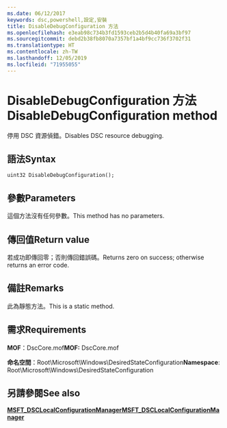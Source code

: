 ```yaml
---
ms.date: 06/12/2017
keywords: dsc,powershell,設定,安裝
title: DisableDebugConfiguration 方法
ms.openlocfilehash: e3eab98c734b3fd1593ceb2b5d4b40fa69a3bf97
ms.sourcegitcommit: debd2b38fb8070a7357bf1a4bf9cc736f3702f31
ms.translationtype: HT
ms.contentlocale: zh-TW
ms.lasthandoff: 12/05/2019
ms.locfileid: "71955055"
---
```

# <a name="disabledebugconfiguration-method"></a><span data-ttu-id="6dca8-103">DisableDebugConfiguration 方法</span><span class="sxs-lookup"><span data-stu-id="6dca8-103">DisableDebugConfiguration method</span></span>

<span data-ttu-id="6dca8-104">停用 DSC 資源偵錯。</span><span class="sxs-lookup"><span data-stu-id="6dca8-104">Disables DSC resource debugging.</span></span>

## <a name="syntax"></a><span data-ttu-id="6dca8-105">語法</span><span class="sxs-lookup"><span data-stu-id="6dca8-105">Syntax</span></span>

```mof
uint32 DisableDebugConfiguration();
```

## <a name="parameters"></a><span data-ttu-id="6dca8-106">參數</span><span class="sxs-lookup"><span data-stu-id="6dca8-106">Parameters</span></span>

<span data-ttu-id="6dca8-107">這個方法沒有任何參數。</span><span class="sxs-lookup"><span data-stu-id="6dca8-107">This method has no parameters.</span></span>

## <a name="return-value"></a><span data-ttu-id="6dca8-108">傳回值</span><span class="sxs-lookup"><span data-stu-id="6dca8-108">Return value</span></span>

<span data-ttu-id="6dca8-109">若成功即傳回零；否則傳回錯誤碼。</span><span class="sxs-lookup"><span data-stu-id="6dca8-109">Returns zero on success; otherwise returns an error code.</span></span>

## <a name="remarks"></a><span data-ttu-id="6dca8-110">備註</span><span class="sxs-lookup"><span data-stu-id="6dca8-110">Remarks</span></span>

<span data-ttu-id="6dca8-111">此為靜態方法。</span><span class="sxs-lookup"><span data-stu-id="6dca8-111">This is a static method.</span></span>

## <a name="requirements"></a><span data-ttu-id="6dca8-112">需求</span><span class="sxs-lookup"><span data-stu-id="6dca8-112">Requirements</span></span>

<span data-ttu-id="6dca8-113">**MOF**：DscCore.mof</span><span class="sxs-lookup"><span data-stu-id="6dca8-113">**MOF:** DscCore.mof</span></span>

<span data-ttu-id="6dca8-114">**命名空間**：Root\Microsoft\Windows\DesiredStateConfiguration</span><span class="sxs-lookup"><span data-stu-id="6dca8-114">**Namespace**: Root\Microsoft\Windows\DesiredStateConfiguration</span></span>

## <a name="see-also"></a><span data-ttu-id="6dca8-115">另請參閱</span><span class="sxs-lookup"><span data-stu-id="6dca8-115">See also</span></span>

[<span data-ttu-id="6dca8-116">**MSFT_DSCLocalConfigurationManager**</span><span class="sxs-lookup"><span data-stu-id="6dca8-116">**MSFT_DSCLocalConfigurationManager**</span></span>](msft-dsclocalconfigurationmanager.md)
